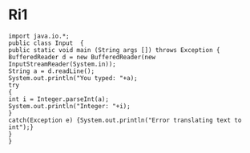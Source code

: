 Ri1
===

	import java.io.*;
	public class Input  {
	public static void main (String args []) throws Exception {
	BufferedReader d = new BufferedReader(new InputStreamReader(System.in));
	String a = d.readLine();
	System.out.println("You typed: "+a);
	try
	{
	int i = Integer.parseInt(a);
	System.out.println("Integer: "+i);
	}
	catch(Exception e) {System.out.println("Error translating text to int");}
	}
	}


